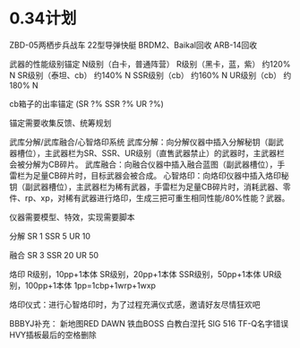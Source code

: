 # 0.34计划

ZBD-05两栖步兵战车
22型导弹快艇
BRDM2、Baikal回收
ARB-14回收


武器的性能级别锚定
N级别（白卡，普通阵营）
R级别（黑卡，蓝，紫） 约120% N
SR级别（泰坦、cb）	约140% N
SSR级别（cb）		约160% N
UR级别（cb）			约180% N

cb箱子的出率锚定 (SR ?% SSR ?% UR ?%)

锚定需要收集反馈、统筹规划

武库分解/武库融合/心智烙印系统
武库分解：向分解仪器中插入分解秘钥（副武器槽位），主武器栏为SR、SSR、UR级别（直售武器禁止）的武器时，主武器栏会被分解为CB碎片。
武库融合：向融合仪器中插入融合蓝图（副武器槽位），手雷栏为足量CB碎片时，目标武器会被合成。
心智烙印：向烙印仪器中插入烙印秘钥（副武器槽位），主武器栏为稀有武器，手雷栏为足量CB碎片时，消耗武器、零件、rp、xp，对稀有武器进行烙印，生成三把可重生相同性能/80%性能？武器。

仪器需要模型、特效，实现需要脚本

分解
SR 1
SSR 5
UR 10

融合
SR 	3
SSR 20
UR 	50

烙印
R级别，10pp+1本体
SR级别，20pp+1本体
SSR级别，50pp+1本体
UR级别，100pp+1本体
1pp=1cbp+1wrp+1wxp


烙印仪式：进行心智烙印时，为了过程充满仪式感，邀请好友尽情狂欢吧





BBBYJ补充：
新地图RED DAWN
铁血BOSS
白教白涅托
SIG 516
TF-Q名字错误
HVY插板最后的空格删除